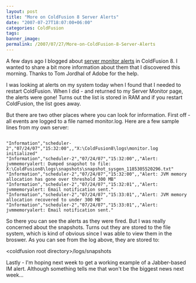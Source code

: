 ```yaml
---
layout: post
title: "More on ColdFusion 8 Server Alerts"
date: "2007-07-27T18:07:00+06:00"
categories: ColdFusion 
tags: 
banner_image: 
permalink: /2007/07/27/More-on-ColdFusion-8-Server-Alerts
---
```


A few days ago I blogged about <a href="http://www.raymondcamden.com/index.cfm/2007/7/25/Server-Monitor-Alerts-in-ColdFusion-8">server monitor alerts</a> in ColdFusion 8. I wanted to share a bit more information about them that I discovered this morning. Thanks to Tom Jordhal of Adobe for the help. 

I was looking at alerts on my system today when I found that I needed to restart ColdFusion. When I did - and returned to my Server Monitor page, the alerts were gone! Turns out the list is stored in RAM and if you restart ColdFusion, the list goes away.

But there are two other places where you can look for information. First off - all events are logged to a file named monitor.log. Here are a few sample lines from my own server:

<code>
"Information","scheduler-2","07/24/07","15:32:00",,"X:\ColdFusion8\logs\monitor.log initialized"
"Information","scheduler-2","07/24/07","15:32:00",,"Alert: jvmmemoryalert: Dumped snapshot to file: X:\ColdFusion8\logs\snapshots\snapshot_sysgen_1185305520296.txt"
"Information","scheduler-2","07/24/07","15:32:00",,"Alert: JVM memory allocation has gone over threshold 300 MB"
"Information","scheduler-2","07/24/07","15:32:01",,"Alert: jvmmemoryalert: Email notification sent."
"Information","scheduler-2","07/24/07","15:33:01",,"Alert: JVM memory allocation recovered to under 300 MB"
"Information","scheduler-2","07/24/07","15:33:01",,"Alert: jvmmemoryalert: Email notification sent."
</code>

So there you can see the alerts as they were fired. But I was really concerned about the snapshots. Turns out they are stored to the file system, which is kind of obvious since I was able to view them in the broswer. As you can see from the log above, they are stored to:

&lt;coldfusion root directory&gt;/logs/snapshots

Lastly - I'm hoping next week to get a working example of a Jabber-based IM alert. Although something tells me that won't be the biggest news next week...
